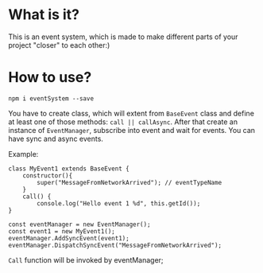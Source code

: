 # What is it?

This is an event system, which is made to make different parts of your project "closer" to each other:)

# How to use?

`npm i eventSystem --save`

You have to create class, which will extent from `BaseEvent` class and define at least one of those methods: `call || callAsync`.
After that create an instance of `EventManager`, subscribe into event and wait for events. You can have sync and async events.

Example:
```
class MyEvent1 extends BaseEvent {
    constructor(){
        super("MessageFromNetworkArrived"); // eventTypeName
    }
    call() {
        console.log("Hello event 1 %d", this.getId());
}

const eventManager = new EventManager();
const event1 = new MyEvent1();
eventManager.AddSyncEvent(event1);
eventManager.DispatchSyncEvent("MessageFromNetworkArrived");
```

`Call` function will be invoked by eventManager;
